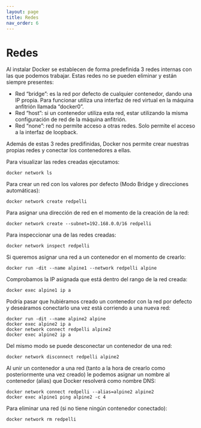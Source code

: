 ```yaml
---
layout: page
title: Redes
nav_order: 6
---
```


# Redes

Al instalar Docker se establecen de forma predefinida 3 redes internas con las que podemos trabajar. Estas redes no se pueden eliminar y están siempre presentes:
- Red “bridge”: es la red por defecto de cualquier contenedor, dando una IP propia. Para funcionar utiliza una interfaz de red virtual en la máquina anfitrión llamada “docker0”.
- Red “host”: si un contenedor utiliza esta red, estar utilizando la misma configuración de red de la máquina anfitrión.
- Red “none”: red no permite acceso a otras redes. Solo permite el acceso a la interfaz de loopback.

Además de estas 3 redes predifinidas, Docker nos permite crear nuestras propias redes y conectar los contenedores a ellas.

Para visualizar las redes creadas ejecutamos:

	docker network ls

Para crear un red con los valores por defecto (Modo Bridge y direcciones automáticas):
	
	docker network create redpelli

Para asignar una dirección de red en el momento de la creación de la red:

	docker network create --subnet=192.168.0.0/16 redpelli

Para inspeccionar una de las redes creadas:

	docker network inspect redpelli

Si queremos asignar una red a un contenedor en el momento de crearlo:

	docker run -dit --name alpine1 --network redpelli alpine

Comprobamos la IP asignada que está dentro del rango de la red creada:

	docker exec alpine1 ip a

Podría pasar que hubiéramos creado un contenedor con la red por defecto y deseáramos conectarlo una vez está corriendo a una nueva red:

	docker run -dit --name alpine2 alpine
	docker exec alpine2 ip a
	docker network connect redpelli alpine2
	docker exec alpine2 ip a

Del mismo modo se puede desconectar un contenedor de una red:

	docker network disconnect redpelli alpine2

Al unir un contenedor a una red (tanto a la hora de crearlo como posteriormente una vez creado) le podemos asignar un nombre al contenedor (alias) que Docker resolverá como nombre DNS:

	docker network connect redpelli --alias=alpine2 alpine2
	docker exec alpine1 ping alpine2 -c 4

Para eliminar una red (si no tiene ningún contenedor conectado):

	docker network rm redpelli